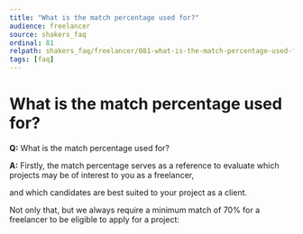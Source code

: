 ```yaml
---
title: "What is the match percentage used for?"
audience: freelancer
source: shakers_faq
ordinal: 81
relpath: shakers_faq/freelancer/081-what-is-the-match-percentage-used-for.md
tags: [faq]
---
```


# What is the match percentage used for?

**Q:** What is the match percentage used for?

**A:** Firstly, the match percentage serves as a reference to evaluate which projects may be of interest to you as a freelancer,

and which candidates are best suited to your project as a client.

Not only that, but we always require a minimum match of 70% for a freelancer to be eligible to apply for a project:
